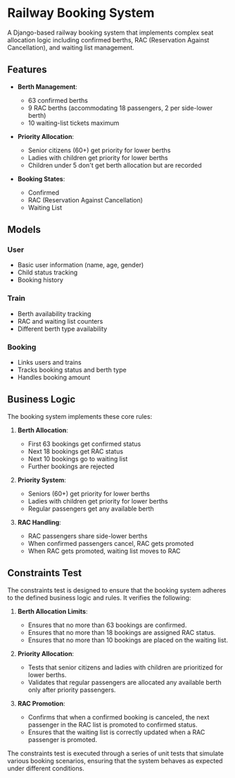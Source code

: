 # Railway Booking System

A Django-based railway booking system that implements complex seat allocation logic including confirmed berths, RAC (Reservation Against Cancellation), and waiting list management.

## Features

- **Berth Management**:
  - 63 confirmed berths
  - 9 RAC berths (accommodating 18 passengers, 2 per side-lower berth)
  - 10 waiting-list tickets maximum

- **Priority Allocation**:
  - Senior citizens (60+) get priority for lower berths
  - Ladies with children get priority for lower berths
  - Children under 5 don't get berth allocation but are recorded

- **Booking States**:
  - Confirmed
  - RAC (Reservation Against Cancellation)
  - Waiting List

## Models

### User
- Basic user information (name, age, gender)
- Child status tracking
- Booking history

### Train
- Berth availability tracking
- RAC and waiting list counters
- Different berth type availability

### Booking
- Links users and trains
- Tracks booking status and berth type
- Handles booking amount

## Business Logic

The booking system implements these core rules:

1. **Berth Allocation**:
   - First 63 bookings get confirmed status
   - Next 18 bookings get RAC status
   - Next 10 bookings go to waiting list
   - Further bookings are rejected

2. **Priority System**:
   - Seniors (60+) get priority for lower berths
   - Ladies with children get priority for lower berths
   - Regular passengers get any available berth

3. **RAC Handling**:
   - RAC passengers share side-lower berths
   - When confirmed passengers cancel, RAC gets promoted
   - When RAC gets promoted, waiting list moves to RAC

## Constraints Test

The constraints test is designed to ensure that the booking system adheres to the defined business logic and rules. It verifies the following:

1. **Berth Allocation Limits**:
   - Ensures that no more than 63 bookings are confirmed.
   - Ensures that no more than 18 bookings are assigned RAC status.
   - Ensures that no more than 10 bookings are placed on the waiting list.

2. **Priority Allocation**:
   - Tests that senior citizens and ladies with children are prioritized for lower berths.
   - Validates that regular passengers are allocated any available berth only after priority passengers.

3. **RAC Promotion**:
   - Confirms that when a confirmed booking is canceled, the next passenger in the RAC list is promoted to confirmed status.
   - Ensures that the waiting list is correctly updated when a RAC passenger is promoted.

The constraints test is executed through a series of unit tests that simulate various booking scenarios, ensuring that the system behaves as expected under different conditions.
